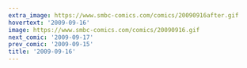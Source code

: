 ```yaml
---
extra_image: https://www.smbc-comics.com/comics/20090916after.gif
hovertext: '2009-09-16'
image: https://www.smbc-comics.com/comics/20090916.gif
next_comic: '2009-09-17'
prev_comic: '2009-09-15'
title: '2009-09-16'
---
```


